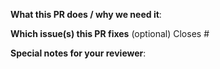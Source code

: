 <!--
  Make sure to have done the following:
  [] Signed off your work as per the DCO.
  [] Add unit-tests
-->

**What this PR does / why we need it**:

**Which issue(s) this PR fixes** (optional)
Closes #

**Special notes for your reviewer**:

